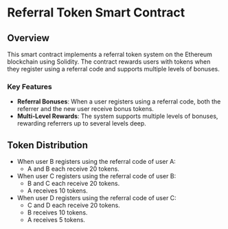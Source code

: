 # Referral Token Smart Contract

## Overview

This smart contract implements a referral token system on the Ethereum blockchain using Solidity. The contract rewards users with tokens when they register using a referral code and supports multiple levels of bonuses.

### Key Features

- **Referral Bonuses**: When a user registers using a referral code, both the referrer and the new user receive bonus tokens.
- **Multi-Level Rewards**: The system supports multiple levels of bonuses, rewarding referrers up to several levels deep.

## Token Distribution

- When user B registers using the referral code of user A:
  - A and B each receive 20 tokens.
- When user C registers using the referral code of user B:
  - B and C each receive 20 tokens.
  - A receives 10 tokens.
- When user D registers using the referral code of user C:
  - C and D each receive 20 tokens.
  - B receives 10 tokens.
  - A receives 5 tokens.
